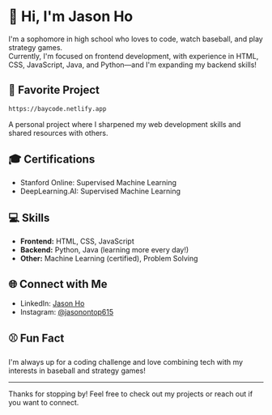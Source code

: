 # 👋 Hi, I'm Jason Ho

I'm a sophomore in high school who loves to code, watch baseball, and play strategy games.  
Currently, I'm focused on frontend development, with experience in HTML, CSS, JavaScript, Java, and Python—and I'm expanding my backend skills!

## 🚀 Favorite Project
```sh 
https://baycode.netlify.app
```
  A personal project where I sharpened my web development skills and shared resources with others.

## 🎓 Certifications
- Stanford Online: Supervised Machine Learning
- DeepLearning.AI: Supervised Machine Learning

## 💻 Skills
- **Frontend:** HTML, CSS, JavaScript
- **Backend:** Python, Java (learning more every day!)
- **Other:** Machine Learning (certified), Problem Solving

## 🌐 Connect with Me
- LinkedIn: [Jason Ho](https://www.linkedin.com/in/jason-ho-419042370/)
- Instagram: [@jasonontop615](https://www.instagram.com/jasonontop615/)

## ⚾ Fun Fact
I'm always up for a coding challenge and love combining tech with my interests in baseball and strategy games!

---

Thanks for stopping by! Feel free to check out my projects or reach out if you want to connect.